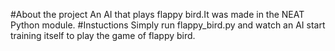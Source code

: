 #About the project
An AI that plays flappy bird.It was made in the NEAT Python module.
#Instuctions
Simply run flappy_bird.py and watch an AI start training itself to play the game of flappy bird.
